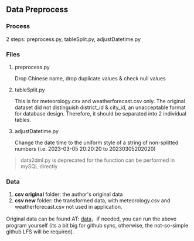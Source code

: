 ## Data Preprocess

### Process

2 steps: preprocess.py, tableSplit.py, adjustDatetime.py

### Files

1. preprocess.py

   Drop Chinese name, drop duplicate values & check null values

2. tableSplit.py

   This is for meteorology.csv and weatherforecast.csv only. The original dataset did not distinguish district_id & city_id, an unacceptable format for database design. Therefore, it should be separated into 2 individual tables.
   
3. adjustDatetime.py

   Change the date time to the uniform style of a string of non-splitted numbers (i.e. 2023-03-05 20:20:20 to 20230305202020)

> data2dml.py is deprecated for the function can be performed in mySQL directly

### Data

1. **csv original** folder: the author's original data
2. **csv new** folder: the transformed data, with meteorology.csv and weatherforecast.csv not used in application.

Original data can be found AT: [data](https://www.microsoft.com/en-us/research/uploads/prod/2016/02/Data-1.zip)，if needed, you can run the above program yourself (its a bit big for github sync, otherwise, the not-so-simple github LFS will be required).

